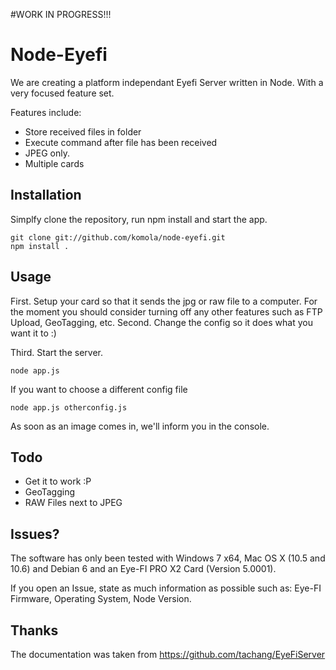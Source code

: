 #WORK IN PROGRESS!!!

# Node-Eyefi

We are creating a platform independant Eyefi Server written in Node. With a very focused feature set.

Features include:
- Store received files in folder
- Execute command after file has been received
- JPEG only.
- Multiple cards

## Installation

Simplfy clone the repository, run npm install and start the app.

    git clone git://github.com/komola/node-eyefi.git
    npm install .

## Usage

First. Setup your card so that it sends the jpg or raw file to a computer. For the moment you should consider turning off any other features such as FTP Upload, GeoTagging, etc.
Second. Change the config so it does what you want it to :)

Third. Start the server.

    node app.js

If you want to choose a different config file
    
    node app.js otherconfig.js

As soon as an image comes in, we'll inform you in the console.

## Todo

- Get it to work :P
- GeoTagging
- RAW Files next to JPEG

## Issues?

The software has only been tested with Windows 7 x64, Mac OS X (10.5 and 10.6) and Debian 6 and an Eye-FI PRO X2 Card (Version 5.0001).

If you open an Issue, state as much information as possible such as: Eye-FI Firmware, Operating System, Node Version.

## Thanks

The documentation was taken from https://github.com/tachang/EyeFiServer
